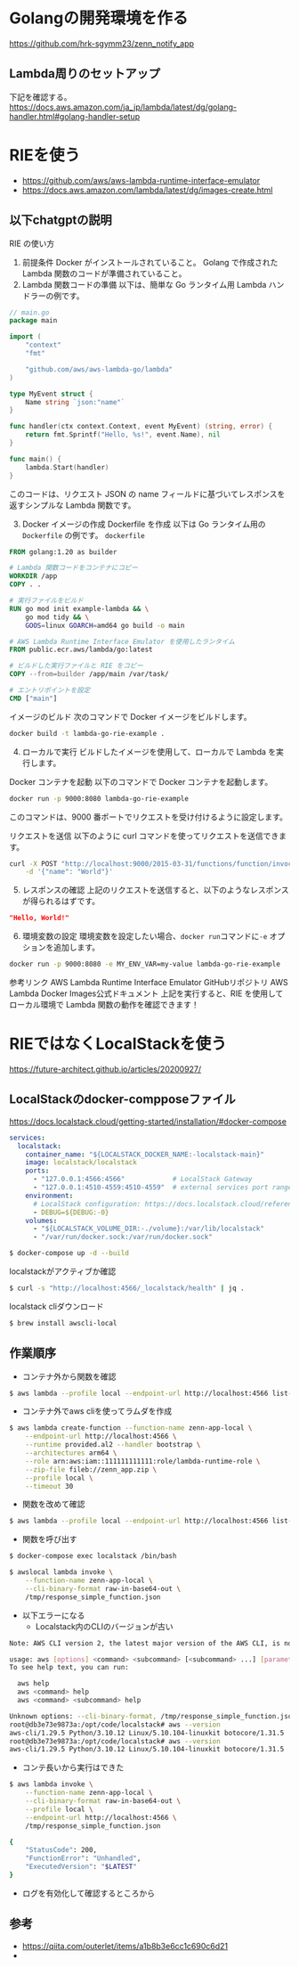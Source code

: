 # Golangの開発環境を作る

https://github.com/hrk-sgymm23/zenn_notify_app

## Lambda周りのセットアップ

下記を確認する。
https://docs.aws.amazon.com/ja_jp/lambda/latest/dg/golang-handler.html#golang-handler-setup

# RIEを使う

- https://github.com/aws/aws-lambda-runtime-interface-emulator
- https://docs.aws.amazon.com/lambda/latest/dg/images-create.html

## 以下chatgptの説明

RIE の使い方
1. 前提条件
Docker がインストールされていること。
Golang で作成された Lambda 関数のコードが準備されていること。
2. Lambda 関数コードの準備
以下は、簡単な Go ランタイム用 Lambda ハンドラーの例です。

```go
// main.go
package main

import (
	"context"
	"fmt"

	"github.com/aws/aws-lambda-go/lambda"
)

type MyEvent struct {
	Name string `json:"name"`
}

func handler(ctx context.Context, event MyEvent) (string, error) {
	return fmt.Sprintf("Hello, %s!", event.Name), nil
}

func main() {
	lambda.Start(handler)
}
```
このコードは、リクエスト JSON の name フィールドに基づいてレスポンスを返すシンプルな Lambda 関数です。

3. Docker イメージの作成
Dockerfile を作成 以下は Go ランタイム用の `Dockerfile` の例です。
`dockerfile`
```dockerfile
FROM golang:1.20 as builder

# Lambda 関数コードをコンテナにコピー
WORKDIR /app
COPY . .

# 実行ファイルをビルド
RUN go mod init example-lambda && \
    go mod tidy && \
    GOOS=linux GOARCH=amd64 go build -o main

# AWS Lambda Runtime Interface Emulator を使用したランタイム
FROM public.ecr.aws/lambda/go:latest

# ビルドした実行ファイルと RIE をコピー
COPY --from=builder /app/main /var/task/

# エントリポイントを設定
CMD ["main"]
```
イメージのビルド 次のコマンドで Docker イメージをビルドします。
```bash
docker build -t lambda-go-rie-example .
```

4. ローカルで実行
ビルドしたイメージを使用して、ローカルで Lambda を実行します。

Docker コンテナを起動 以下のコマンドで Docker コンテナを起動します。
```bash
docker run -p 9000:8080 lambda-go-rie-example
```
このコマンドは、9000 番ポートでリクエストを受け付けるように設定します。

リクエストを送信 以下のように curl コマンドを使ってリクエストを送信できます。
```bash
curl -X POST "http://localhost:9000/2015-03-31/functions/function/invocations" \
    -d '{"name": "World"}'
```

5. レスポンスの確認
上記のリクエストを送信すると、以下のようなレスポンスが得られるはずです。

```json
"Hello, World!"
```

6. 環境変数の設定
環境変数を設定したい場合、`docker run`コマンドに`-e` オプションを追加します。

```bash
docker run -p 9000:8080 -e MY_ENV_VAR=my-value lambda-go-rie-example
```

参考リンク
AWS Lambda Runtime Interface Emulator GitHubリポジトリ
AWS Lambda Docker Images公式ドキュメント
上記を実行すると、RIE を使用してローカル環境で Lambda 関数の動作を確認できます！

# RIEではなくLocalStackを使う

https://future-architect.github.io/articles/20200927/

## LocalStackのdocker-compposeファイル

https://docs.localstack.cloud/getting-started/installation/#docker-compose

```yml
services:
  localstack:
    container_name: "${LOCALSTACK_DOCKER_NAME:-localstack-main}"
    image: localstack/localstack
    ports:
      - "127.0.0.1:4566:4566"            # LocalStack Gateway
      - "127.0.0.1:4510-4559:4510-4559"  # external services port range
    environment:
      # LocalStack configuration: https://docs.localstack.cloud/references/configuration/
      - DEBUG=${DEBUG:-0}
    volumes:
      - "${LOCALSTACK_VOLUME_DIR:-./volume}:/var/lib/localstack"
      - "/var/run/docker.sock:/var/run/docker.sock"
```

```bash
$ docker-compose up -d --build
```

localstackがアクティブか確認
```bash
$ curl -s "http://localhost:4566/_localstack/health" | jq .
```

localstack cliダウンロード
```bash
$ brew install awscli-local
```

## 作業順序

- コンテナ外から関数を確認
```bash
$ aws lambda --profile local --endpoint-url http://localhost:4566 list-functions
```

- コンテナ外でaws cliを使ってラムダを作成
```bash
$ aws lambda create-function --function-name zenn-app-local \
    --endpoint-url http://localhost:4566 \
    --runtime provided.al2 --handler bootstrap \
    --architectures arm64 \
    --role arn:aws:iam::111111111111:role/lambda-runtime-role \
    --zip-file fileb://zenn_app.zip \
    --profile local \
    --timeout 30
```

- 関数を改めて確認
```bash
$ aws lambda --profile local --endpoint-url http://localhost:4566 list-functions
```

- 関数を呼び出す
```bash
$ docker-compose exec localstack /bin/bash

$ awslocal lambda invoke \
    --function-name zenn-app-local \
    --cli-binary-format raw-in-base64-out \
    /tmp/response_simple_function.json
```

- 以下エラーになる
  - Localstack内のCLIのバージョンが古い
```bash
Note: AWS CLI version 2, the latest major version of the AWS CLI, is now stable and recommended for general use. For more information, see the AWS CLI version 2 installation instructions at: https://docs.aws.amazon.com/cli/latest/userguide/install-cliv2.html

usage: aws [options] <command> <subcommand> [<subcommand> ...] [parameters]
To see help text, you can run:

  aws help
  aws <command> help
  aws <command> <subcommand> help

Unknown options: --cli-binary-format, /tmp/response_simple_function.json
root@db3e73e9873a:/opt/code/localstack# aws --version
aws-cli/1.29.5 Python/3.10.12 Linux/5.10.104-linuxkit botocore/1.31.5
root@db3e73e9873a:/opt/code/localstack# aws --version
aws-cli/1.29.5 Python/3.10.12 Linux/5.10.104-linuxkit botocore/1.31.5
```

- コンテ長いから実行はできた
```bash
$ aws lambda invoke \
    --function-name zenn-app-local \
    --cli-binary-format raw-in-base64-out \
    --profile local \
    --endpoint-url http://localhost:4566 \
    /tmp/response_simple_function.json

{
    "StatusCode": 200,
    "FunctionError": "Unhandled",
    "ExecutedVersion": "$LATEST"
}
```

- ログを有効化して確認するところから

## 参考
- https://qiita.com/outerlet/items/a1b8b3e6cc1c690c6d21
- 

